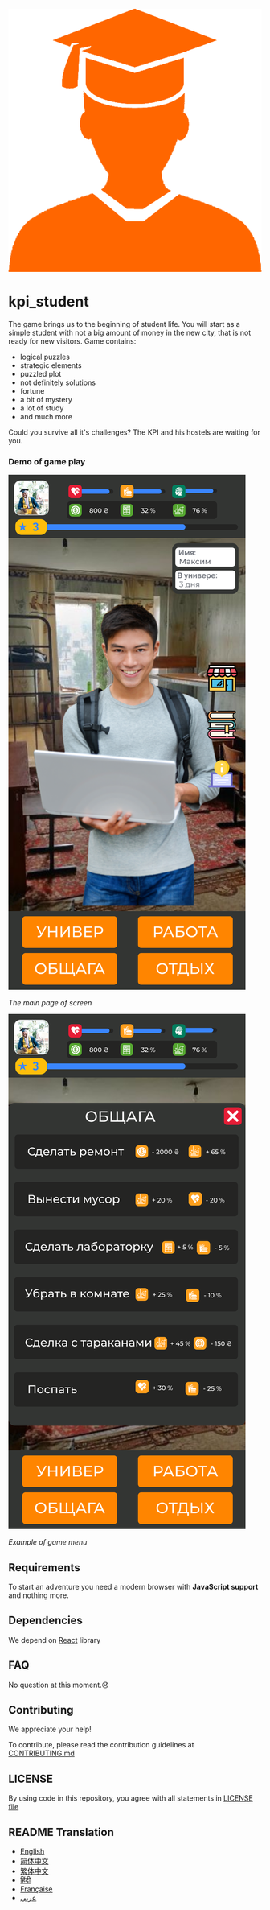 ![Student](readme_images/student.png)
# kpi_student
The game brings us to the beginning of student life. You will start as a simple student with not a big amount of money in the new city, that is not ready for new visitors. 
Game contains:
- logical puzzles
- strategic elements
- puzzled plot
- not definitely solutions
- fortune
- a bit of mystery
- a lot of study
- and much more

Could you survive all it's challenges? The KPI and his hostels are waiting for you.
### Demo of game play
![Image of main page](readme_images/main.svg)

_The main page of screen_

![Image of main page](readme_images/menu.svg)

_Example of game menu_

## Requirements
To start an adventure you need a modern browser with __JavaScript support__ and nothing more.
## Dependencies
We depend on [React](https://reactjs.org/) library
## FAQ
No question at this moment.:disappointed:

## Contributing
We appreciate your help!

To contribute, please read the contribution guidelines at [CONTRIBUTING.md](CONTRIBUTING.md)
## LICENSE
By using code in this repository, you agree with all statements in [LICENSE file](LICENSE)

## README Translation
- [English](README.md)
- [简体中文](README.zh-CN.md)
- [繁体中文](README.zh-TW.md)
- [हिंदी](README.hi.md)
- [Française](README.fr.md)
- [عربى](README.ar.md)
